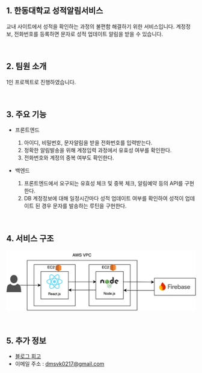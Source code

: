 ## 1. 한동대학교 성적알림서비스
교내 사이트에서 성적을 확인하는 과정의 불편함 해결하기 위한 서비스입니다. 계정정보, 전화번호를 등록하면 문자로 성적 업데이트 알림을 받을 수 있습니다.

<br>

## 2. 팀원 소개
1인 프로젝트로 진행하였습니다.

<br>

## 3. 주요 기능
* 프론트엔드
  1. 아이디, 비밀번호, 문자알림을 받을 전화번호를 입력받는다.
  2. 정확한 알림발송을 위해 계정입력 과정에서 유효성 여부를 확인한다.
  3. 전화번호와 계정의 중복 여부도 확인한다.

* 백엔드
  1. 프론트엔드에서 요구되는 유효성 체크 및 중복 체크, 알림예약 등의 API를 구현한다.
  2. DB 계정정보에 대해 일정시간마다 성적 업데이트 여부를 확인하여 성적이 업데이트 된 경우 문자를 발송하는 루틴을 구현한다.

<br>

## 4. 서비스 구조
![](https://github.com/dmsvk0217/Grade-Notificater/blob/85f58c042a1fd73ef0e2dd1e68f42e094b799716/notification.png)

<br>

## 5. 추가 정보
- [블로그 회고](https://dmsvk01.tistory.com/)
- 이메일 주소 : dmsvk0217@gmail.com

